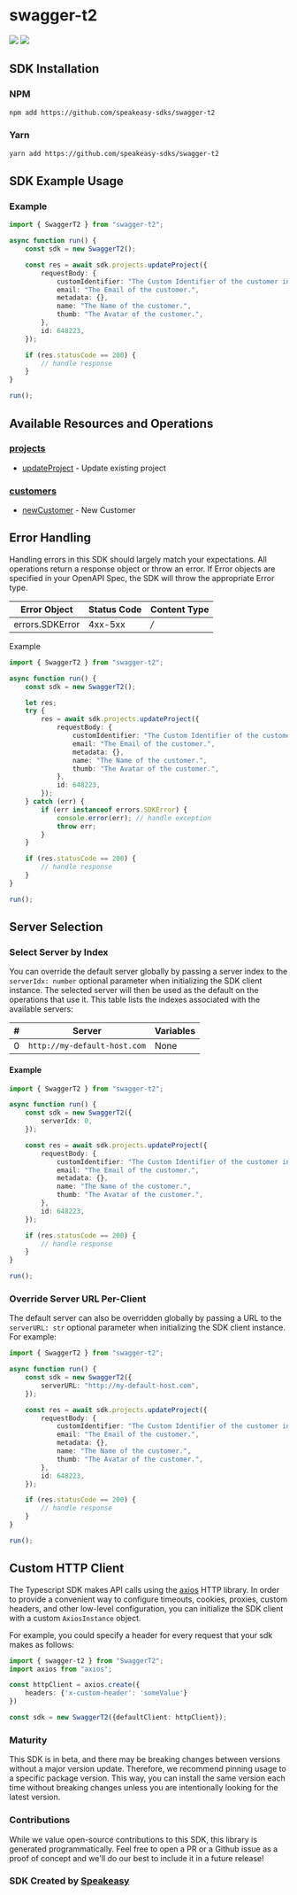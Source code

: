 # swagger-t2

<div align="left">
    <a href="https://speakeasyapi.dev/"><img src="https://custom-icon-badges.demolab.com/badge/-Built%20By%20Speakeasy-212015?style=for-the-badge&logoColor=FBE331&logo=speakeasy&labelColor=545454" /></a>
    <a href="https://github.com/speakeasy-sdks/swagger-t2.git/actions"><img src="https://img.shields.io/github/actions/workflow/status/speakeasy-sdks/bolt-php/speakeasy_sdk_generation.yml?style=for-the-badge" /></a>
    
</div>

<!-- Start SDK Installation [installation] -->
## SDK Installation

### NPM

```bash
npm add https://github.com/speakeasy-sdks/swagger-t2
```

### Yarn

```bash
yarn add https://github.com/speakeasy-sdks/swagger-t2
```
<!-- End SDK Installation [installation] -->

<!-- Start SDK Example Usage [usage] -->
## SDK Example Usage

### Example

```typescript
import { SwaggerT2 } from "swagger-t2";

async function run() {
    const sdk = new SwaggerT2();

    const res = await sdk.projects.updateProject({
        requestBody: {
            customIdentifier: "The Custom Identifier of the customer in the organization",
            email: "The Email of the customer.",
            metadata: {},
            name: "The Name of the customer.",
            thumb: "The Avatar of the customer.",
        },
        id: 648223,
    });

    if (res.statusCode == 200) {
        // handle response
    }
}

run();

```
<!-- End SDK Example Usage [usage] -->

<!-- Start Available Resources and Operations [operations] -->
## Available Resources and Operations

### [projects](docs/sdks/projects/README.md)

* [updateProject](docs/sdks/projects/README.md#updateproject) - Update existing project

### [customers](docs/sdks/customers/README.md)

* [newCustomer](docs/sdks/customers/README.md#newcustomer) - New Customer
<!-- End Available Resources and Operations [operations] -->







<!-- Start Error Handling [errors] -->
## Error Handling

Handling errors in this SDK should largely match your expectations.  All operations return a response object or throw an error.  If Error objects are specified in your OpenAPI Spec, the SDK will throw the appropriate Error type.

| Error Object    | Status Code     | Content Type    |
| --------------- | --------------- | --------------- |
| errors.SDKError | 4xx-5xx         | */*             |

Example

```typescript
import { SwaggerT2 } from "swagger-t2";

async function run() {
    const sdk = new SwaggerT2();

    let res;
    try {
        res = await sdk.projects.updateProject({
            requestBody: {
                customIdentifier: "The Custom Identifier of the customer in the organization",
                email: "The Email of the customer.",
                metadata: {},
                name: "The Name of the customer.",
                thumb: "The Avatar of the customer.",
            },
            id: 648223,
        });
    } catch (err) {
        if (err instanceof errors.SDKError) {
            console.error(err); // handle exception
            throw err;
        }
    }

    if (res.statusCode == 200) {
        // handle response
    }
}

run();

```
<!-- End Error Handling [errors] -->



<!-- Start Server Selection [server] -->
## Server Selection

### Select Server by Index

You can override the default server globally by passing a server index to the `serverIdx: number` optional parameter when initializing the SDK client instance. The selected server will then be used as the default on the operations that use it. This table lists the indexes associated with the available servers:

| # | Server | Variables |
| - | ------ | --------- |
| 0 | `http://my-default-host.com` | None |

#### Example

```typescript
import { SwaggerT2 } from "swagger-t2";

async function run() {
    const sdk = new SwaggerT2({
        serverIdx: 0,
    });

    const res = await sdk.projects.updateProject({
        requestBody: {
            customIdentifier: "The Custom Identifier of the customer in the organization",
            email: "The Email of the customer.",
            metadata: {},
            name: "The Name of the customer.",
            thumb: "The Avatar of the customer.",
        },
        id: 648223,
    });

    if (res.statusCode == 200) {
        // handle response
    }
}

run();

```


### Override Server URL Per-Client

The default server can also be overridden globally by passing a URL to the `serverURL: str` optional parameter when initializing the SDK client instance. For example:
```typescript
import { SwaggerT2 } from "swagger-t2";

async function run() {
    const sdk = new SwaggerT2({
        serverURL: "http://my-default-host.com",
    });

    const res = await sdk.projects.updateProject({
        requestBody: {
            customIdentifier: "The Custom Identifier of the customer in the organization",
            email: "The Email of the customer.",
            metadata: {},
            name: "The Name of the customer.",
            thumb: "The Avatar of the customer.",
        },
        id: 648223,
    });

    if (res.statusCode == 200) {
        // handle response
    }
}

run();

```
<!-- End Server Selection [server] -->



<!-- Start Custom HTTP Client [http-client] -->
## Custom HTTP Client

The Typescript SDK makes API calls using the [axios](https://axios-http.com/docs/intro) HTTP library.  In order to provide a convenient way to configure timeouts, cookies, proxies, custom headers, and other low-level configuration, you can initialize the SDK client with a custom `AxiosInstance` object.

For example, you could specify a header for every request that your sdk makes as follows:

```typescript
import { swagger-t2 } from "SwaggerT2";
import axios from "axios";

const httpClient = axios.create({
    headers: {'x-custom-header': 'someValue'}
})

const sdk = new SwaggerT2({defaultClient: httpClient});
```
<!-- End Custom HTTP Client [http-client] -->

<!-- Placeholder for Future Speakeasy SDK Sections -->



### Maturity

This SDK is in beta, and there may be breaking changes between versions without a major version update. Therefore, we recommend pinning usage
to a specific package version. This way, you can install the same version each time without breaking changes unless you are intentionally
looking for the latest version.

### Contributions

While we value open-source contributions to this SDK, this library is generated programmatically.
Feel free to open a PR or a Github issue as a proof of concept and we'll do our best to include it in a future release!

### SDK Created by [Speakeasy](https://docs.speakeasyapi.dev/docs/using-speakeasy/client-sdks)

